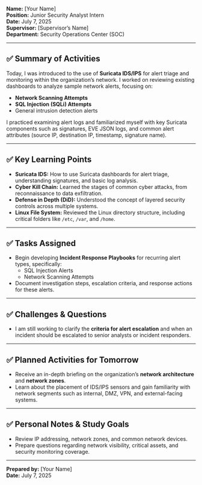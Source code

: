 
**Name:** [Your Name]  
**Position:** Junior Security Analyst Intern  
**Date:** July 7, 2025  
**Supervisor:** [Supervisor’s Name]  
**Department:** Security Operations Center (SOC)  

---

## ✅ Summary of Activities

Today, I was introduced to the use of **Suricata IDS/IPS** for alert triage and monitoring within the organization’s network. I worked on reviewing existing dashboards to analyze sample network alerts, focusing on:
- **Network Scanning Attempts**
- **SQL Injection (SQLi) Attempts**
- General intrusion detection alerts

I practiced examining alert logs and familiarized myself with key Suricata components such as signatures, EVE JSON logs, and common alert attributes (source IP, destination IP, timestamp, signature name).

---

## ✅ Key Learning Points

- **Suricata IDS:** How to use Suricata dashboards for alert triage, understanding signatures, and basic log analysis.
- **Cyber Kill Chain:** Learned the stages of common cyber attacks, from reconnaissance to data exfiltration.
- **Defense in Depth (DiD):** Understood the concept of layered security controls across multiple systems.
- **Linux File System:** Reviewed the Linux directory structure, including critical folders like `/etc`, `/var`, and `/home`.

---

## ✅ Tasks Assigned

- Begin developing **Incident Response Playbooks** for recurring alert types, specifically:
  - SQL Injection Alerts
  - Network Scanning Attempts
- Document investigation steps, escalation criteria, and response actions for these alerts.

---

## ✅ Challenges & Questions

- I am still working to clarify the **criteria for alert escalation** and when an incident should be escalated to senior analysts or incident responders.

---

## ✅ Planned Activities for Tomorrow

- Receive an in-depth briefing on the organization’s **network architecture** and **network zones**.
- Learn about the placement of IDS/IPS sensors and gain familiarity with network segments such as internal, DMZ, VPN, and external-facing systems.

---

## ✅ Personal Notes & Study Goals

- Review IP addressing, network zones, and common network devices.
- Prepare questions regarding network visibility, critical assets, and security monitoring coverage.

---

**Prepared by:** [Your Name]  
**Date:** July 7, 2025